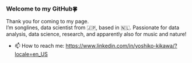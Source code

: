 ### Welcome to my GitHub🍀

Thank you for coming to my page.<br>
I’m songlines, data scientist from 🇯🇵, based in 🇳🇱.
Passionate for data analysis, data science, research, and apparently also for music and nature!

- 📫 How to reach me: https://www.linkedin.com/in/yoshiko-kikawa/?locale=en_US



<!--
**songlinesGOGO/songlinesGOGO** is a ✨ _special_ ✨ repository because its `README.md` (this file) appears on your GitHub profile.

Here are some ideas to get you started:

- 🔭 I’m currently working on ...
- 🌱 I’m currently learning ...
- 👯 I’m looking to collaborate on ...
- 🤔 I’m looking for help with ...
- 💬 Ask me about ...
- 📫 How to reach me: ...
- 😄 Pronouns: ...
- ⚡ Fun fact: ...
-->
